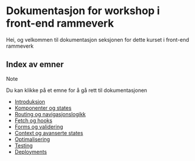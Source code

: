 # Dokumentasjon for workshop i front-end rammeverk
Hei, og velkommen til dokumentasjon seksjonen for dette kurset i front-end rammeverk

## Index av emner
> [!NOTE]
> Du kan klikke på et emne for å gå rett til dokumentasjonen

- [Introduksjon](week_1/README.md)
- [Komponenter og states](week_2/README.md)
- [Routing og navigasjonslogikk](week_3/README.md)
- [Fetch og hooks](week_4/README.md)
- [Forms og validering](week_5/README.md)
- [Context og avanserte states](week_6/README.md)
- [Optimalisering](week_7/README.md)
- [Testing](week_8/README.md)
- [Deployments](week_9/README.md)

